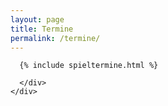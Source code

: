 ```yaml
---
layout: page
title: Termine
permalink: /termine/
---
```


<main class="flex-grow-1 d-flex flex-column">
  <!--===== Spieltermine =====-->
  <section id="matches" class="section-bg flex-grow-1">
    <div class="container px-0 px-sm-3">
      <div class="row teams my-4">
        
      {% include spieltermine.html %}

      </div>
    </div>
  </section>
</main>